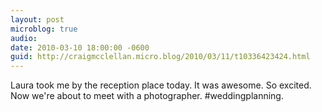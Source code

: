 ```yaml
---
layout: post
microblog: true
audio: 
date: 2010-03-10 18:00:00 -0600
guid: http://craigmcclellan.micro.blog/2010/03/11/t10336423424.html
---
```

Laura took me by the reception place today. It was awesome. So excited. Now we're about to meet with a photographer.  #weddingplanning.
